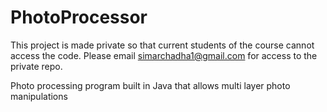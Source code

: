 # PhotoProcessor

This project is made private so that current students of the course cannot access the code. Please email simarchadha1@gmail.com for access to the private repo.

Photo processing program built in Java that allows multi layer photo manipulations
